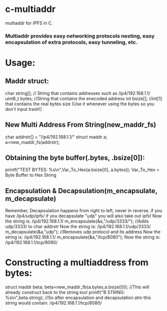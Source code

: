 # c-multiaddr
multiaddr for IPFS in C.

### Multiaddr provides easy networking protocols nesting, easy encapsulation of extra protocols, easy tunneling, etc.
# Usage:
## Maddr struct:
char string[]; // String that contains addresses such as /ip4/192.168.1.1/
uint8_t bytes; //String that contains the enecoded address
int bsize[]; //int[1] that contains the real bytes size (Use it whenever using the bytes so you don't input trash!)
## New Multi Address From String(new_maddr_fs)
  char addrstr[] = "/ip4/192.168.1.1/"
	struct maddr a;
	a=new_maddr_fs(addrstr);
## Obtaining the byte buffer(.bytes, .bsize[0]):
  printf("TEST BYTES: %s\n",Var_To_Hex(a.bsize[0], a.bytes));
  Var_To_Hex = Byte Buffer to Hex String
## Encapsulation & Decapsulation(m_encapsulate, m_decapsulate)
Remember, Decapsulation happens from right to left, never in reverse, if you have /ip4/udp/ipfs/ if you decapsulate "udp" you will also take out ipfs!
  Now the string is: /ip4/192.168.1.1/
  m_encapsulate(&a,"/udp/3333/"); //Adds udp/3333/ to char addrstr
  Now the string is: /ip4/192.168.1.1/udp/3333/
  m_decapsulate(&a,"udp"); //Removes udp protocol and its address
  Now the string is: /ip4/192.168.1.1/
	m_encapsulate(&a,"/tcp/8080");
	Now the string is: /ip4/192.168.1.1/tcp/8080/
# Constructing a multiaddress from bytes:
  struct maddr beta;
	beta=new_maddr_fb(a.bytes,a.bsize[0]); //This will already construct back to the string too!
	printf("B STRING: %s\n",beta.string);  //So after encapsulation and decapsulation atm this string would
  contain: /ip4/192.168.1.1/tcp/8080/
 
